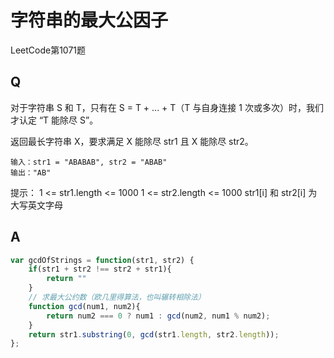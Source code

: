 # 字符串的最大公因子
LeetCode第1071题

## Q
对于字符串 S 和 T，只有在 S = T + ... + T（T 与自身连接 1 次或多次）时，我们才认定 “T 能除尽 S”。

返回最长字符串 X，要求满足 X 能除尽 str1 且 X 能除尽 str2。
```
输入：str1 = "ABABAB", str2 = "ABAB"
输出："AB"
```
提示：
1 <= str1.length <= 1000
1 <= str2.length <= 1000
str1[i] 和 str2[i] 为大写英文字母

## A
``` javascript
var gcdOfStrings = function(str1, str2) {
    if(str1 + str2 !== str2 + str1){
        return ""
    }
    // 求最大公约数（欧几里得算法，也叫辗转相除法）
    function gcd(num1, num2){
        return num2 === 0 ? num1 : gcd(num2, num1 % num2);
    }
    return str1.substring(0, gcd(str1.length, str2.length));
};
```